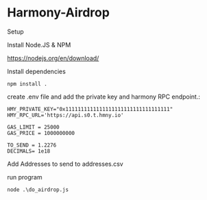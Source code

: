 # Harmony-Airdrop

Setup

Install Node.JS & NPM

https://nodejs.org/en/download/


Install dependencies

```
npm install .
```

create .env file and add the private key and harmony RPC endpoint.:

```
HMY_PRIVATE_KEY="0x1111111111111111111111111111111111"
HMY_RPC_URL='https://api.s0.t.hmny.io'

GAS_LIMIT = 25000
GAS_PRICE = 1000000000

TO_SEND = 1.2276
DECIMALS= 1e18
```

Add Addresses to send to addresses.csv

run program

```
node .\do_airdrop.js
```

